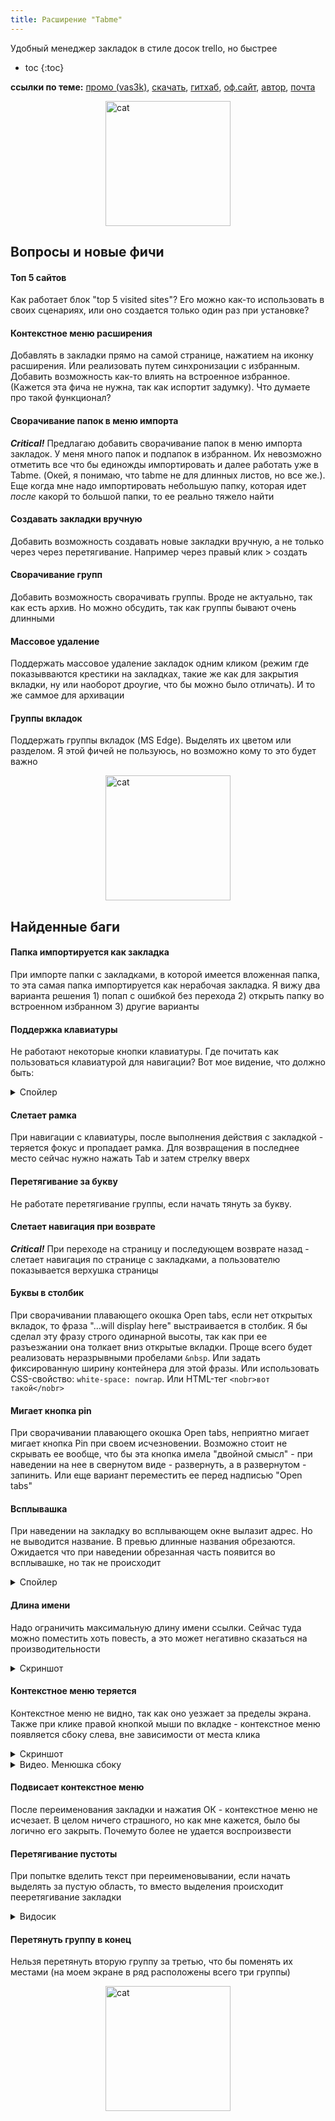 ```yaml
---
title: Расширение "Tabme"
---
```


Удобный менеджер закладок в стиле досок trello, но быстрее
- toc
{:toc}


**ссылки по теме:**
<span>
[промо (vas3k)](https://vas3k.club/project/25307/),
[скачать](https://chromewebstore.google.com/detail/tabme/jnhiookaaldadiimlgncedhkpmhlmmip),
[гитхаб](https://github.com/pltnkv/tabme),
[оф.сайт](https://gettabme.com/changelog.html),
[автор](https://t.me/oleg_plotnikov),
[почта](mailto:gettabme@gmail.com)
</span>

<img style="margin: auto; display: block;" height="200" src="https://github.com/user-attachments/assets/02ad6c03-283b-478e-a935-887add0698e8" alt="cat">



## Вопросы и новые фичи

#### **Топ 5 сайтов**
Как работает блок "top 5 visited sites"? Его можно как-то использовать в своих сценариях, или оно создается только один раз при установке? 

#### **Контекстное меню расширения**
Добавлять в закладки прямо на самой странице, нажатием на иконку расширения. Или реализовать путем cинхронизации с избранным. Добавить возможность как-то влиять на встроенное избранное. (Кажется эта фича не нужна, так как испортит задумку). Что думаете про такой функционал?

#### **Сворачивание папок в меню импорта**
***Critical!***  Предлагаю добавить сворачивание папок в меню импорта закладок. У меня много папок и подпапок в избранном. Их невозможно отметить все что бы единожды импортировать и далее работать уже в Tabme. (Окей, я понимаю, что tabme не для длинных листов, но все же.). Еще когда мне надо импортировать небольшую папку, которая идет *после* какорй то большой папки, то ее реально тяжело найти

#### **Создавать закладки вручную**
Добавить возможность создавать новые закладки вручную, а не только через через перетягивание. Например через правый клик > создать

#### **Сворачивание групп**
Добавить возможность сворачивать группы. Вроде не актуально, так как есть архив. Но можно обсудить, так как группы бывают очень длинными

#### **Массовое удаление**
Поддержать массовое удаление закладок одним кликом (режим где показывваются крестики на закладках, такие же как для закрытия вкладки, ну или наоборот дроугие, что бы можно было отличать). И то же саммое для архивации

#### **Группы вкладок**
Поддержать группы вкладок (MS Edge). Выделять их цветом или разделом. Я этой фичей не пользуюсь, но возможно кому то это будет важно


<img style="margin: auto; display: block;" height="200" src="https://github.com/user-attachments/assets/481493d2-fbd5-41cb-9555-737f93cc95ea" alt="cat">



## Найденные баги


#### **Папка импортируется как закладка**
При импорте папки с закладками, в которой имеется вложенная папка, то эта самая папка импортируется как нерабочая закладка. Я вижу два варианта решения 1) попап с ошибкой без перехода 2) открыть папку во встроенном избранном 3) другие варианты

#### **Поддержка клавиатуры**
Не работают некоторые кнопки клавиатуры. Где почитать как пользоваться клавиатурой для навигации? Вот мое видение, что должно быть:
<details><summary markdown="0">Спойлер</summary>
  
- (?) Tab - сменить контекст(?) Предлагаю повесить на эту кнопку смену группы. Причем желательно выделять заголовок группы, что бы можно было открыть контекстное меню группы. Опционально: при возвращении в группу, где ранее уже был сдвинут фокус из заголовка на одну из закладок - возвращать фокус на последнюю закладку
- (ок) Стрелки - перемещение по ссылкам
- (ок) Enter - открыть ссылку
- (ок) Shift+Enter - открыть в новой вкладке
- (ок) Menu - открыть контекстное меню. Эта та кнопка между Alt и Ctrl справа от пробела
- (?) Esc - закрыть контекстное меню
- (?) Del - удалить закладку, опционально с алертом для подтверждения по Enter
- (?) Shift+Del - закрыть вкладку (как альтернатива вместо удаления закладки). Также избавляет от лишнего нажатия Tab, которое необходимо сейчас
- (?) F1 - вернуться наверх. По умолчанию открывается справка, что достаточно тупо. Было бы здорово переназначить эту кнопку
- (?) F2 - переименовать закладку
- (ок) Ctrl+Z = отменить действие. Дать возможность сделать отмену клавиатурой через большее время, чем позволяет таймер вверху
- (?) Shift+стрелки - выделить несколько элементов (как в виндовом проводнике)
- (?) Space - выделить текущий элемент (как в тотал командере). Сейчас нажатие пробела открывает ссылку, хз, может лучше так и оставить...
</details>


#### **Слетает рамка**
При навигации с клавиатуры, после выполнения действия с закладкой - теряется фокус и пропадает рамка. Для возвращения в последнее место сейчас нужно нажать Tab и затем стрелку вверх

#### **Перетягивание за букву**
Не работате перетягивание группы, если начать тянуть за букву. 

#### **Слетает навигация при возврате**
***Critical!***  При переходе на страницу и последующем возврате назад - слетает навигация по странице с закладками, а пользователю показывается верхушка страницы

#### **Буквы в столбик**
При сворачивании плавающего окошка Open tabs, если нет открытых вкладок, то фраза "...will display here" выстраивается в столбик. Я бы сделал эту фразу строго одинарной высоты, так как при ее разъезжании она толкает вниз открытые вкладки. Проще всего будет реализовать неразрывными пробелами `&nbsp`. Или задать фиксированную ширину контейнера для этой фразы. Или использовать CSS-свойство: `white-space: nowrap`. Или HTML-тег `<nobr>вот такой</nobr>`

#### **Мигает кнопка pin**
При сворачивании плавающего окошка Open tabs, неприятно мигает мигает кнопка Pin при своем исчезновении. Возможно стоит не скрывать ее вообще, что бы эта кнопка имела "двойной смысл" - при наведении на нее в свернутом виде - развернуть, а в развернутом - запинить. Или еще вариант переместить ее перед надписью "Open tabs"

#### **Всплывашка**
При наведении на закладку во всплывающем окне вылазит адрес. Но не выводится название. В превью длинные названия обрезаются. Ожидается что при наведении обрезанная часть появится во всплывашке, но так не происходит
<details><summary markdown="0">Спойлер</summary>![image](https://github.com/user-attachments/assets/8e539651-5541-45e6-89a5-8d143c9a2191)</details>

#### **Длина имени**
Надо ограничить максимальную длину имени ссылки. Сейчас туда можно поместить хоть повесть, а это может негативно сказаться на производительности 
<details><summary markdown="0">Скриншот</summary>
![image](https://github.com/user-attachments/assets/a4d51c5e-c369-4858-821d-321d4dca145c)
</details>


#### **Контекстное меню теряется**
Контекстное меню не видно, так как оно уезжает за пределы экрана. Также при клике правой кнопкой мыши по вкладке - контекстное меню появляется сбоку слева, вне зависимости от места клика
<details><summary markdown="0">Скриншот</summary>
  ![image](https://github.com/user-attachments/assets/b545b4a6-dcb7-4cea-9ecf-dc32eee3e2b5)
</details>
<details><summary markdown="0">Видео. Менюшка сбоку</summary>
<video controls="" autoplay="" name="media"><source src="https://github.com/user-attachments/assets/6bb2db1c-49af-490a-b3a5-c43de3dd7ba2" type="video/mp4"></video>
</details>


#### **Подвисает контекстное меню**
После переименования закладки и нажатия ОК - контекстное меню не исчезает. В целом ничего страшного, но как мне кажется, было бы логично его закрыть. Почемуто более не удается воспроизвести

#### **Перетягивание пустоты**
При попытке вделить текст при переименовывании, если начать выделять за пустую область, то вместо выделения происходит пееретягивание закладки
<details><summary markdown="0">Видосик</summary>
<video controls="" autoplay="" name="media"><source src="https://github.com/user-attachments/assets/91e2f210-d4b7-4a61-a65e-c293d19e6771" type="video/mp4"></video>
</details>

#### **Перетянуть группу в конец**
Нельзя перетянуть вторую группу за третью, что бы поменять их местами (на моем экране в ряд расположены всего три группы)




<img style="margin: auto; display: block;" height="200" src="https://github.com/user-attachments/assets/c00dde6d-29d7-45a0-a640-a2110ba736aa" alt="cat">

